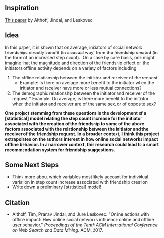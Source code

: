 ## Inspiration

[This paper](https://dl.acm.org/citation.cfm?id=3018672) by Althoff, Jindal, and Leskovec

## Idea

In this paper, it is shown that on average, initiators of social network friendships directly benefit (in a casual way) from the friendship created (in the form of an increased step count).  On a case by case basis, one might imagine that the magnitude and direction of the friendship effect on the initiators offline activity depends on a variety of factors including
 
1. The offline relationship between the initiator and receiver of the request
	* Example: Is there on average more benefit to the initiator when the initiator and receiver have more or less mutual connections?
2. The demographic relationship between the initiator and receiver of the request
	* Example: On average, is there more benefit to the initiator when the initiator and receiver are of the same sex, or of opposite sex?

**One project stemming from these questions is the development of a [statistical] model relating the step count increase for the initiator associated with the creation of the friendship to some of the above factors associated with the relationship between the initiator and the receiver of the friendship request. In a broader context, I think this project extrapolates on the authors interest in how online social networks impact offline behavior. In a narrower context, this research could lead to a smart recommendation system for friendship suggestions.**

## Some Next Steps

* Think more about which variables most likely account for individual variation in step count increase associated with friendship creation
* Write down a preliminary [statistical] model!

## Citation

* Althoff, Tim, Pranav Jindal, and Jure Leskovec. "Online actions with offline impact: How online social networks influence online and offline user behavior." *Proceedings of the Tenth ACM International Conference on Web Search and Data Mining*. ACM, 2017.









